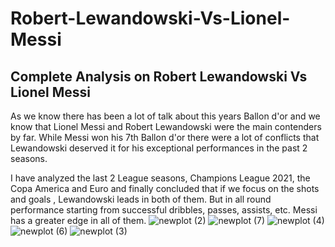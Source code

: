# Robert-Lewandowski-Vs-Lionel-Messi
## Complete Analysis on Robert Lewandowski Vs Lionel Messi

As we know there has been a lot of talk about this years Ballon d'or and we know that Lionel Messi and Robert Lewandowski were the main contenders by far.
While Messi won his 7th Ballon d'or there were a lot of conflicts that Lewandowski deserved it for his exceptional performances in the past 2 seasons.

I have analyzed the last 2 League seasons, Champions League 2021, the Copa America and Euro and finally concluded that if we focus on the shots and goals , Lewandowski leads in both of them. But in all round performance starting from successful dribbles, passes, assists, etc. Messi has a greater edge in all of them.
![newplot (2)](https://user-images.githubusercontent.com/83167512/146484118-2396e301-e126-44ab-90da-de48d1ded494.png)
![newplot (7)](https://user-images.githubusercontent.com/83167512/146484126-ad06173f-0e0d-4ad5-9339-94abb997b241.png)
![newplot (4)](https://user-images.githubusercontent.com/83167512/146484128-09ce0ebf-98bd-4ba2-b556-8d171e215506.png)
![newplot (6)](https://user-images.githubusercontent.com/83167512/146484130-52c776cd-2fbe-4e9f-844f-bcf206ca29da.png)
![newplot (3)](https://user-images.githubusercontent.com/83167512/146484133-aa998b98-3ff3-47c3-8c2f-7459b0f4c689.png)
